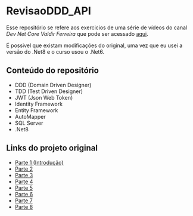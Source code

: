<h1>RevisaoDDD_API</h1>
Esse repositório se refere aos exercicios de uma série de vídeos do canal <i>Dev Net Core Valdir Ferreira</i> que pode ser acessado <a href = "https://www.youtube.com/playlist?list=PLP8qOphXwRnIOzXzoviI5xwxcc4-dV_pd">aqui</a>.

É possivel que existam modificações do original, uma vez que eu usei a versão do .Net8 e o curso usou o .Net6.

<h2>Conteúdo do repositório</h2>
<ul>
  <li>DDD (Domain Driven Designer)</li>
  <li>TDD (Test Driven Designer)</li>
  <li>JWT (Json Web Token)</li>
  <li>Identity Framework</li>
  <li>Entity Framework</li>
  <li>AutoMapper</li>
  <li>SQL Server</li>
  <li>.Net8</li>
</ul>

<h2>Links do projeto original</h2>
<ul>
  <li><a href = "https://github.com/ValdirFerreira/Documentos-API-DDD-2022">Parte 1 (Introdução)</a></li> 
  <li><a href = "https://github.com/ValdirFerreira/API-DDD-2022-Parte-2">Parte 2 </a></li> 
  <li><a href = "https://github.com/ValdirFerreira/API-DDD-2022-Parte-3">Parte 3 </a></li> 
  <li><a href = "https://github.com/ValdirFerreira/API-DDD-2022-Parte-4">Parte 4 </a></li> 
  <li><a href = "https://github.com/ValdirFerreira/API-DDD-2022-Parte-5">Parte 5 </li> 
  <li><a href = "https://github.com/ValdirFerreira/API-DDD-2022-Parte-6">Parte 6 </li> 
  <li><a href = "https://github.com/ValdirFerreira/API-DDD-2022-Parte-7">Parte 7 </a></li> 
  <li><a href = "https://github.com/ValdirFerreira/API-DDD-PARTE-8">Parte 8 </a></li> 
</ul>
